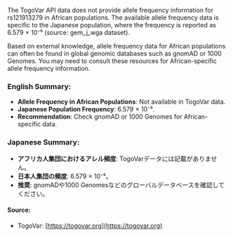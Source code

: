 The TogoVar API data does not provide allele frequency information for rs121913279 in African populations. The available allele frequency data is specific to the Japanese population, where the frequency is reported as 6.579 × 10⁻⁵ (source: gem_j_wga dataset). 

Based on external knowledge, allele frequency data for African populations can often be found in global genomic databases such as gnomAD or 1000 Genomes. You may need to consult these resources for African-specific allele frequency information.

### English Summary:
- **Allele Frequency in African Populations**: Not available in TogoVar data.
- **Japanese Population Frequency**: 6.579 × 10⁻⁵.
- **Recommendation**: Check gnomAD or 1000 Genomes for African-specific data.

### Japanese Summary:
- **アフリカ人集団におけるアレル頻度**: TogoVarデータには記載がありません。
- **日本人集団の頻度**: 6.579 × 10⁻⁵。
- **推奨**: gnomADや1000 Genomesなどのグローバルデータベースを確認してください。

#### Source:
- TogoVar: [https://togovar.org](https://togovar.org)